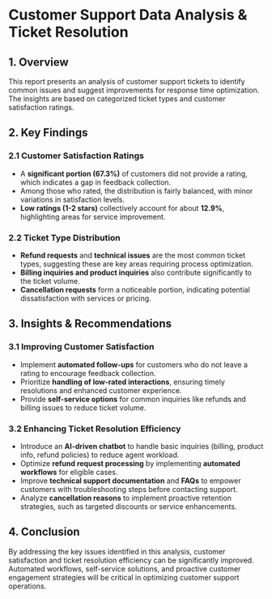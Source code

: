 # Customer Support Data Analysis & Ticket Resolution

## 1. Overview
This report presents an analysis of customer support tickets to identify common issues and suggest improvements for response time optimization. The insights are based on categorized ticket types and customer satisfaction ratings.

## 2. Key Findings
### 2.1 Customer Satisfaction Ratings
- A **significant portion (67.3%)** of customers did not provide a rating, which indicates a gap in feedback collection.
- Among those who rated, the distribution is fairly balanced, with minor variations in satisfaction levels.
- **Low ratings (1-2 stars)** collectively account for about **12.9%**, highlighting areas for service improvement.

### 2.2 Ticket Type Distribution
- **Refund requests** and **technical issues** are the most common ticket types, suggesting these are key areas requiring process optimization.
- **Billing inquiries and product inquiries** also contribute significantly to the ticket volume.
- **Cancellation requests** form a noticeable portion, indicating potential dissatisfaction with services or pricing.

## 3. Insights & Recommendations
### 3.1 Improving Customer Satisfaction
- Implement **automated follow-ups** for customers who do not leave a rating to encourage feedback collection.
- Prioritize **handling of low-rated interactions**, ensuring timely resolutions and enhanced customer experience.
- Provide **self-service options** for common inquiries like refunds and billing issues to reduce ticket volume.

### 3.2 Enhancing Ticket Resolution Efficiency
- Introduce an **AI-driven chatbot** to handle basic inquiries (billing, product info, refund policies) to reduce agent workload.
- Optimize **refund request processing** by implementing **automated workflows** for eligible cases.
- Improve **technical support documentation** and **FAQs** to empower customers with troubleshooting steps before contacting support.
- Analyze **cancellation reasons** to implement proactive retention strategies, such as targeted discounts or service enhancements.

## 4. Conclusion
By addressing the key issues identified in this analysis, customer satisfaction and ticket resolution efficiency can be significantly improved. Automated workflows, self-service solutions, and proactive customer engagement strategies will be critical in optimizing customer support operations.

